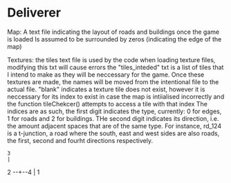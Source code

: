 # Deliverer
Map:
A text file indicating the layout of roads and buildings once the game is loaded
Is assumed to be surrounded by zeros (indicating the edge of the map)

Textures:
the tiles text file is used by the code when loading texture files, modifying this txt will cause errors
the "tiles_inteded" txt is a list of tiles that I intend to make as they will be neccessary for the game. Once these textures are made, the names will be moved from the intentional file to the actual file.
"blank" indicates a texture tile does not exist, however it is neccessary for its index to exist in case the map is intiialised incorrectly and the function tileChekcer() attempts to access a tile with that index
The indices are as such, the first digit indicates the type, currently: 0 for edges, 1 for roads and 2 for buildings.
THe second digit indicates its direction, i.e. the amount adjacent spaces that are of the same type. For instance, rd_124 is a t-junction, a road where the south, east and west sides are also roads, the first, second and fourht directions respectively.

    3
    |
2 --+--4
    |
    1

